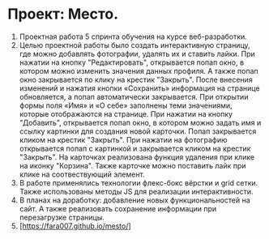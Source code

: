 # Проект: Место.
1. Проектная работа 5 спринта обучения на курсе веб-разработки.
2. Целью проектной работы было создать интерактивную страницу, где можно добавлять фотографии, удалять их и ставить лайки.
При нажатии на кнопку "Редактировать", открывается попап окно, в котором можно изменить значения данных профиля. А также попап окно закрывается по клику на крестик "Закрыть". После внесения изменений и нажатия кнопки «Сохранить» информация на странице обновляется, а попап автоматически закрывается.
При открытии формы поля «Имя» и «О себе» заполнены теми значениями, которые отображаются на странице.
При нажатии на кнопку "Добавить", открывается попап окно, в котором можно задать имя и ссылку картинки для создания новой карточки. Попап закрывается кликом на крестик "Закрыть".
При нажатии на фотографию открывается попап с картинкой и закрывается кликом на крестик "Закрыть".
На карточках реализована функция удаления при клике на иконку "Корзина".
Также карточке можно поставить лайк при клике на соотвествующий элемент.
3. В работе применялись технологии флекс-бокс вёрстки и grid сетки. Также использованы методы JS для реализации интерактивности.
4. В планах на доработку: добавление новых функциональностей на сайт. А также реализовать сохранение информации при перезагрузке страницы.
5. [https://fara007.github.io/mesto/]


